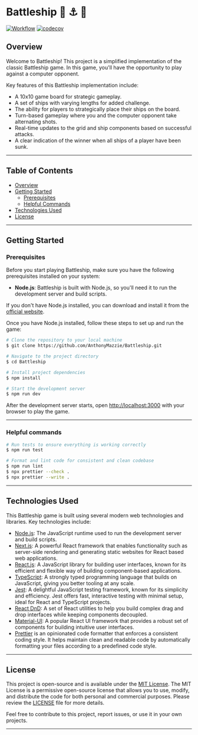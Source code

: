 # Battleship :ship: :anchor: :dart:

[![Workflow](https://github.com/AnthonyMazzie/Battleship/actions/workflows/battleshipPipeline.yml/badge.svg)](https://github.com/AnthonyMazzie/Battleship/actions/workflows/battleshipPipeline.yml)
[![codecov](https://codecov.io/gh/AnthonyMazzie/Battleship/graph/badge.svg?token=EN6tdg0aHQ)](https://codecov.io/gh/AnthonyMazzie/Battleship)

## Overview

Welcome to Battleship! This project is a simplified implementation of the classic Battleship game. In this game, you'll have the opportunity to play against a computer opponent.

Key features of this Battleship implementation include:

- A 10x10 game board for strategic gameplay.
- A set of ships with varying lengths for added challenge.
- The ability for players to strategically place their ships on the board.
- Turn-based gameplay where you and the computer opponent take alternating shots.
- Real-time updates to the grid and ship components based on successful attacks.
- A clear indication of the winner when all ships of a player have been sunk.

---

## Table of Contents

- [Overview](#overview)
- [Getting Started](#getting-started)
  - [Prerequisites](#prerequisites)
  - [Helpful Commands](#helpful-commands)
- [Technologies Used](#technologies-used)
- [License](#license)

---

## Getting Started

### Prerequisites

Before you start playing Battleship, make sure you have the following prerequisites installed on your system:

- **Node.js**: Battleship is built with Node.js, so you'll need it to run the development server and build scripts.

If you don't have Node.js installed, you can download and install it from the [official website](https://nodejs.org/en/).

Once you have Node.js installed, follow these steps to set up and run the game:

```bash
# Clone the repository to your local machine
$ git clone https://github.com/AnthonyMazzie/Battleship.git

# Navigate to the project directory
$ cd Battleship

# Install project dependencies
$ npm install

# Start the development server
$ npm run dev
```

After the development server starts, open [http://localhost:3000](http://localhost:3000) with your browser to play the game.

---

### Helpful commands

```bash
# Run tests to ensure everything is working correctly
$ npm run test

# Format and lint code for consistent and clean codebase
$ npm run lint
$ npx prettier --check .
$ npx prettier --write .
```

---

## Technologies Used

This Battleship game is built using several modern web technologies and libraries. Key technologies include:

- [Node.js](https://nodejs.org/en): The JavaScript runtime used to run the development server and build scripts.
- [Next.js](https://nextjs.org/): A powerful React framework that enables functionality such as server-side rendering and generating static websites for React based web applications.
- [React.js](https://react.dev/): A JavaScript library for building user interfaces, known for its efficient and flexible way of building component-based applications.
- [TypeScript](https://www.typescriptlang.org/): A strongly typed programming language that builds on JavaScript, giving you better tooling at any scale.
- [Jest](https://jestjs.io/): A delightful JavaScript testing framework, known for its simplicity and efficiency. Jest offers fast, interactive testing with minimal setup, ideal for React and TypeScript projects.
- [React DnD](https://react-dnd.github.io/react-dnd/about): A set of React utilities to help you build complex drag and drop interfaces while keeping components decoupled.
- [Material-UI](https://mui.com/): A popular React UI framework that provides a robust set of components for building intuitive user interfaces.
- [Prettier](https://prettier.io/) is an opinionated code formatter that enforces a consistent coding style. It helps maintain clean and readable code by automatically formatting your files according to a predefined code style.

---

## License

This project is open-source and is available under the [MIT License](LICENSE). The MIT License is a permissive open-source license that allows you to use, modify, and distribute the code for both personal and commercial purposes. Please review the [LICENSE](LICENSE) file for more details.

Feel free to contribute to this project, report issues, or use it in your own projects.

---

